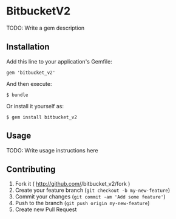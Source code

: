 # BitbucketV2

TODO: Write a gem description

## Installation

Add this line to your application's Gemfile:

    gem 'bitbucket_v2'

And then execute:

    $ bundle

Or install it yourself as:

    $ gem install bitbucket_v2

## Usage

TODO: Write usage instructions here

## Contributing

1. Fork it ( http://github.com/<my-github-username>/bitbucket_v2/fork )
2. Create your feature branch (`git checkout -b my-new-feature`)
3. Commit your changes (`git commit -am 'Add some feature'`)
4. Push to the branch (`git push origin my-new-feature`)
5. Create new Pull Request
